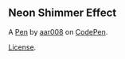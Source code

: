 Neon Shimmer Effect
-------------------


A [Pen](https://codepen.io/aar008/pen/gOXVjNZ) by [aar008](https://codepen.io/aar008) on [CodePen](https://codepen.io).

[License](https://codepen.io/license/pen/gOXVjNZ).